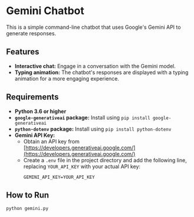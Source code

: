 # Gemini Chatbot

This is a simple command-line chatbot that uses Google's Gemini API to generate responses. 

## Features

- **Interactive chat:** Engage in a conversation with the Gemini model.
- **Typing animation:** The chatbot's responses are displayed with a typing animation for a more engaging experience.

## Requirements

- **Python 3.6 or higher**
- **`google-generativeai` package:** Install using `pip install google-generativeai`
- **`python-dotenv` package:** Install using `pip install python-dotenv`
- **Gemini API Key:** 
    - Obtain an API key from [https://developers.generativeai.google.com/](https://developers.generativeai.google.com/)
    - Create a `.env` file in the project directory and add the following line, replacing `YOUR_API_KEY` with your actual API key:
      ```
      GEMINI_API_KEY=YOUR_API_KEY
      ```

## How to Run

```bash
python gemini.py
```
